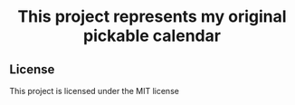 <div align="center" >
  <h1>This project represents my original pickable calendar</h1>
</div>


## License

This project is licensed under the MIT license
